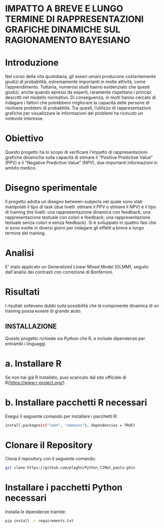 # IMPATTO A BREVE E LUNGO TERMINE DI RAPPRESENTAZIONI GRAFICHE DINAMICHE SUL RAGIONAMENTO BAYESIANO

# Introduzione
Nel corso della vita quotidiana, gli esseri umani producono costantemente giudizi di probabilità, estremamente importanti in molte attività, come l’apprendimento. Tuttavia, numerosi studi hanno evidenziato che questi giudizi, anche quando epressi da esperti, raramente rispettano i principi descritti nel modello normativo. Di conseguenza, in molti hanno cercato di indagare i fattori che potrebbero migliorare la capacità delle persone di risolvere problemi di probabilità. Tra questi, l’utilizzo di rappresentazioni grafiche per visualizzare le informazioni dei problemi ha ricevuto un notevole interesse.

# Obiettivo
Questo progetto ha lo scopo di verificare l'impatto di rappresentazioni grafiche dinamiche sulla capacità di stimare il "Positive Predictive Value" (PPV) e il "Negative Predictive Value" (NPV), due importanti informazioni in ambito medico.

# Disegno sperimentale
Il progetto adotta un disegno between-subjects nel quale sono stati manipolati il tipo di task (due livelli: stimare il PPV o stimare il NPV) e il tipo di training (tre livelli: una rappresentazione dinamica con feedback; una rappresentazione testuale con colori e feedback; una rappresentazione testuale senza colori e senza feedback). Si è sviluppato in quattro fasi che si sono svolte in diversi giorni per indagare gli effetti a breve e lungo termine del training. 

# Analisi
E' stato applicato un Generalized Linear Mixed Model (GLMM), seguito dall'analisi dei contrasti con correzione di Bonferroni.

# Risultati
I risultati sollevano dubbi sulla possibilità che la componente dinamica di un training possa essere di grande aiuto. 

## INSTALLAZIONE
Questo progetto richiede sia Python che R, e include dipendenze per entrambi i linguaggi.

# a. Installare R
Se non hai già R installato, puoi scaricalo dal sito ufficiale di R(https://www.r-project.org/).

# b. Installare pacchetti R necessari
Esegui il seguente comando per installare i pacchetti R:

```bash
install.packages(c("lme4", "emmeans"), dependencies = TRUE)
```

# Clonare il Repository
Clona il repository con il seguente comando:

```bash
git clone https://github.com/plaghn/Python_CIMeC_paolo-ghin
```

# Installare i pacchetti Python necessari
Installa le dipendenze tramite:

```bash
pip install -r requirements.txt
```

